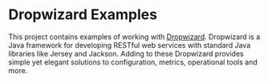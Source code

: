 # Dropwizard Examples

This project contains examples of working with [Dropwizard](http://dropwizard.codahale.com). 
Dropwizard is a Java framework for developing RESTful web services with standard Java libraries 
like Jersey and Jackson. Adding to these Dropwizard provides simple yet elegant solutions to 
configuration, metrics, operational tools and more.
